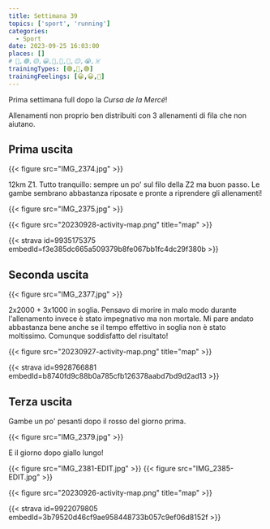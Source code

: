 ```yaml
---
title: Settimana 39
topics: ['sport', 'running']
categories:
  - Sport
date: 2023-09-25 16:03:00
places: []
# 🔴,🟢,🟡,😀,🙁,🫤,🙂,😐,😭,☠️
trainingTypes: [🟢,🔴,🟢]
trainingFeelings: [😀,😀,🙂]
---
```

Prima settimana full dopo la _Cursa de la Mercé_!

<!--more--> 

Allenamenti non proprio ben distribuiti con 3 allenamenti di fila che non aiutano.

## Prima uscita

{{< figure src="IMG_2374.jpg" >}}

12km Z1. Tutto tranquillo: sempre un po' sul filo della Z2 ma buon passo. Le gambe sembrano abbastanza riposate e pronte a riprendere gli allenamenti!

{{< figure src="IMG_2375.jpg" >}}

{{< figure src="20230928-activity-map.png" title="map" >}}

{{< strava id=9935175375 embedId=f3e385dc665a509379b8fe067bb1fc4dc29f380b >}}

## Seconda uscita

{{< figure src="IMG_2377.jpg" >}}

2x2000 + 3x1000 in soglia. Pensavo di morire in malo modo durante l'allenamento invece è stato impegnativo ma non mortale. Mi pare andato abbastanza bene anche se il tempo effettivo in soglia non è stato moltissimo. Comunque soddisfatto del risultato!

{{< figure src="20230927-activity-map.png" title="map" >}}

{{< strava id=9928766881 embedId=b8740fd9c88b0a785cfb126378aabd7bd9d2ad13 >}}

## Terza uscita

Gambe un po' pesanti dopo il rosso del giorno prima.

{{< figure src="IMG_2379.jpg" >}}

E il giorno dopo giallo lungo!

{{< figure src="IMG_2381-EDIT.jpg" >}}
{{< figure src="IMG_2385-EDIT.jpg" >}}

{{< figure src="20230926-activity-map.png" title="map" >}}

{{< strava id=9922079805 embedId=3b79520d46cf9ae958448733b057c9ef06d8152f >}}
